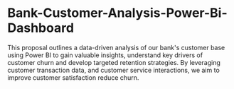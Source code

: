 # Bank-Customer-Analysis-Power-Bi-Dashboard
This proposal outlines a data-driven analysis of our bank's customer base using Power BI to gain valuable insights, understand key drivers of customer churn and develop targeted retention strategies. By leveraging customer transaction data, and customer service interactions, we aim to improve customer satisfaction reduce churn.

